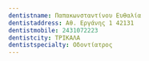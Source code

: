 ```yaml
---
dentistname: Παπακωνσταντίνου Ευθαλία
dentistaddress: Αθ. Εργάνης 1 42131
dentistmobile: 2431072223
dentistcity: ΤΡΙΚΑΛΑ
dentistspecialty: Οδοντίατρος
---
```

